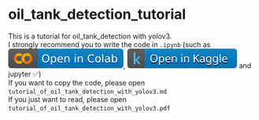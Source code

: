 # oil_tank_detection_tutorial
This is a tutorial for oil_tank_detection with yolov3.  
I strongly recommend you to write the code in ```.ipynb``` (such as [![google_colab](pictures/colab.svg)](https://colab.research.google.com), [![kaggle](pictures/kaggle.svg)](https://www.kaggle.com) and jupyter ✅)  
If you want to copy the code, please open ```tutorial_of_oil_tank_detection_with_yolov3.md```  
If you just want to read, please open ```tutorial_of_oil_tank_detection_with_yolov3.pdf```  
